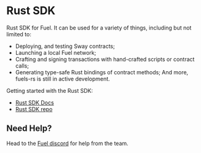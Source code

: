 # Rust SDK

Rust SDK for Fuel. It can be used for a variety of things, including but not limited to:

- Deploying, and testing Sway contracts;
- Launching a local Fuel network;
- Crafting and signing transactions with hand-crafted scripts or contract calls;
- Generating type-safe Rust bindings of contract methods;
And more, fuels-rs is still in active development.

Getting started with the Rust SDK:

- [Rust SDK Docs](https://fuellabs.github.io/fuels-rs/latest/)
- [Rust SDK repo](https://github.com/FuelLabs/fuels-rs)

## Need Help?

Head to the [Fuel discord](https://discord.com/invite/fuelnetwork) for help from the team.
